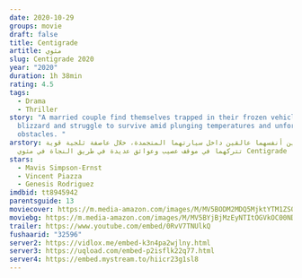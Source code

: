 ```yaml
---
date: 2020-10-29
groups: movie
draft: false
title: Centigrade
artitle: مئوي
slug: Centigrade 2020
year: "2020"
duration: 1h 38min
rating: 4.5
tags:
  - Drama
  - Thriller
story: "A married couple find themselves trapped in their frozen vehicle after a
  blizzard and struggle to survive amid plunging temperatures and unforeseen
  obstacles. "
arstory: يجد زوجين أنفسهما عالقين داخل سيارتهما المتجمدة، خلال عاصفة ثلجية قوية
  تتركهما في موقف عصيب وعوائق عديدة في طريق النجاة في مئوي Centigrade
stars:
  - Mavis Simpson-Ernst
  - Vincent Piazza
  - Genesis Rodriguez
imdbid: tt8945942
parentsguide: 13
moviecover: https://m.media-amazon.com/images/M/MV5BODM2MDQ5MjktYTM1ZS00Y2M4LTg0MDAtZjFjZDM1MDQxZGRmXkEyXkFqcGdeQXVyNDA1NDA2NTk@._V1_FMjpg_UX660_.jpg
moviebg: https://m.media-amazon.com/images/M/MV5BYjBjMzEyNTItOGVkOC00NDg0LWI3MmYtZTA3OWY5YTIzZDNlXkEyXkFqcGdeQXVyNDA1NDA2NTk@._V1_FMjpg_UX1200_.jpg
trailer: https://www.youtube.com/embed/0RvV7TNUlkQ
fushaarid: "32596"
server2: https://vidlox.me/embed-k3n4pa2wjlny.html
server3: https://uqload.com/embed-p2isflk22q77.html
server4: https://embed.mystream.to/hiicr23g1sl8
---
```

